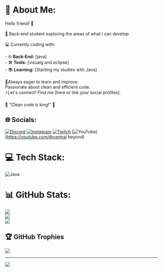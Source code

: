 # 💫 About Me:
Hello friend! 👋<br><br>🚀 Back-end student exploring the areas of what I can develop.<br><br>💻 Currently coding with:<br><br>- 🌐 **Back-End:** [java]<br>- 🛠️ **Tools:** [visualg and eclipse]<br>- 📚 **Learning:** [Starting my studies with Java]<br><br>🌱Always eager to learn and improve.<br>Passionate about clean and efficient code.<br>⚡️Let's connect! Find me [here or link your social profiles].<br><br>💬 "Clean code is king!" 💬


## 🌐 Socials:
[![Discord](https://img.shields.io/badge/Discord-%237289DA.svg?logo=discord&logoColor=white)](https://discord.gg/https://discord.gg/4ZZu22xk) [![Instagram](https://img.shields.io/badge/Instagram-%23E4405F.svg?logo=Instagram&logoColor=white)](https://instagram.com/@daviveloso7) [![Twitch](https://img.shields.io/badge/Twitch-%239146FF.svg?logo=Twitch&logoColor=white)](https://twitch.tv/centralbeyond) [![YouTube](https://img.shields.io/badge/YouTube-%23FF0000.svg?logo=YouTube&logoColor=white)](https://youtube.com/@central beyond) 

# 💻 Tech Stack:
![Java](https://img.shields.io/badge/java-%23ED8B00.svg?style=flat-square&logo=openjdk&logoColor=white)
# 📊 GitHub Stats:
![](https://github-readme-stats.vercel.app/api?username=DaviVeloso&theme=radical&hide_border=true&include_all_commits=false&count_private=false)<br/>
![](https://github-readme-streak-stats.herokuapp.com/?user=DaviVeloso&theme=radical&hide_border=true)<br/>
![](https://github-readme-stats.vercel.app/api/top-langs/?username=DaviVeloso&theme=radical&hide_border=true&include_all_commits=false&count_private=false&layout=compact)

## 🏆 GitHub Trophies
![](https://github-profile-trophy.vercel.app/?username=DaviVeloso&theme=radical&no-frame=false&no-bg=true&margin-w=4)

---
[![](https://visitcount.itsvg.in/api?id=DaviVeloso&icon=0&color=0)](https://visitcount.itsvg.in)

<!-- Proudly created with GPRM ( https://gprm.itsvg.in ) -->